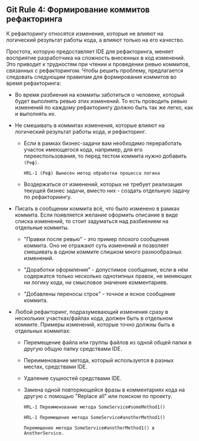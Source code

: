 ## Git Rule 4: Формирование коммитов рефакторинга


К рефакторингу относятся изменения, которые не влияют на логический результат работы кода,
а влияют только на его качество.

Простота, которую предоставляет IDE для рефакторинга, меняет восприятие разработчика на сложность внесенных в код 
изменений. Это приводит к трудностям при чтении и проведении ревью коммитов, связанных с рефакторингом.
Чтобы решить проблему, предлагается следовать следующим правилам для формирования коммитов во время рефакторинга:

- Во время разбиения на коммиты заботиться о человеке, который будет выполнять ревью этих изменений.
  То есть проводить ревью изменений по каждому рефакторингу должно быть так же легко, как и выполнять их.


- Не смешивать в коммитах изменения, которые влияют на логический результат работы кода, и рефакторинг.

  - Если в рамках бизнес-задачи вам необходимо переработать участок имеющегося кода, например, для его
    переиспользования, то перед тестом коммита нужно добавить `(Реф)`.
    ```
    HRL-1 (Реф) Вынесен метод обработки процесса логина
    ```
    
  - Воздержаться от изменений, которых не требует реализация текущей бизнес задачи, вместо них - создать
    отдельную задачу по рефакториингу.


- Писать в сообщении коммита всё, что было изменено в рамках коммита. Если появляется желание оформить описание 
  в виде списка изменений, то стоит задуматься над разбиением на отдельные коммиты.

  - "Правки после ревью" - это пример плохого сообщения коммита. Оно не отражают суть изменений и позволяет
    смешивать в одном коммите слишком много разнообразных изменений.

  - "Доработки оформления" - допустимое сообщение, если в нём содержатся только несколько однотипных правок, не
    меняющих ни логику кода, ни смысловое значение комментариев.
    
  - "Добавлены переносы строк" - точное и ясное сообщение коммита.


- Любой рефакторинг, подразумевающий изменения сразу в нескольких участках/файлах кода, должен быть в отдельном коммите.
  Примеры изменений, которые точно должны быть в отдельных коммитах:
  
  - Перемещение файла или группы файлов из одной общей папки в другую общую папку средствами IDE.
  - Переименование метода, который используется в разных местах, средствами IDE.
  - Удаление сущностей средствами IDE.
  - Замена одной повторяющейся фразы в комментариях кода на другую с помощью "Replace all" или поиском по проекту.

    ```
    HRL-1 Переименование метода SomeService#someMethod1()
    ```
    ```
    HRL-1 Перемещение метода SomeService#anotherMethod1() 
    
    Перемещение метода SomeService#anotherMethod1() в AnotherService.
    ```

